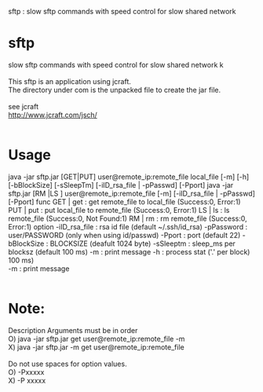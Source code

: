 sftp : slow sftp commands with speed control for slow shared network 
# sftp
 slow sftp commands with speed control for slow shared network k<br>
<br>
This sftp is an application using jcraft.<br>
The directory under com is the unpacked file to create the jar file.<br>
<br>
see jcraft<br>
http://www.jcraft.com/jsch/<br>
<br>
# Usage <br>
java -jar sftp.jar [GET|PUT] user@remote_ip:remote_file local_file [-m] [-h] [-bBlockSize] [-sSleepTm] [-iID_rsa_file | -pPasswd] [-Pport]
java -jar sftp.jar [RM |LS ] user@remote_ip:remote_file [-m] [-iID_rsa_file | -pPasswd] [-Pport]
func
        GET | get     : get remote_file to local_file  (Success:0, Error:1)
        PUT | put     : put local_file  to remote_file (Success:0, Error:1)
        LS  | ls      : ls  remote_file (Success:0, Not Found:1)
        RM  | rm      : rm  remote_file (Success:0, Error:1)
option
        -iID_rsa_file :  rsa id file          (default ~/.ssh/id_rsa)
        -pPassword    :  user/PASSWORD        (only when using id/passwd)
        -Pport        :  port                 (default 22)
        -bBlockSize   :  BLOCKSIZE            (deafult 1024 byte)
        -sSleeptm     :  sleep_ms per blocksz (default 100 ms)
        -m            :  print message
        -h            :  process stat ('.' per block) 100 ms)<br>
    -m            :  print message<br>
<br>
# Note: <br>
 Description Arguments must be in order<br>
  O) java -jar sftp.jar get user@remote_ip:remote_file -m <br>
  X) java -jar sftp.jar -m get user@remote_ip:remote_file<br>
<br>
 Do not use spaces for option values.<br>
  O) -Pxxxxx<br>
  X) -P xxxxx<br>

